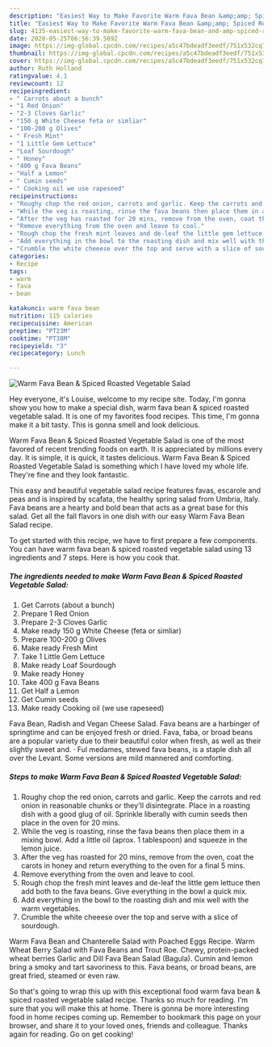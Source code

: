 ```yaml
---
description: "Easiest Way to Make Favorite Warm Fava Bean &amp;amp; Spiced Roasted Vegetable Salad"
title: "Easiest Way to Make Favorite Warm Fava Bean &amp;amp; Spiced Roasted Vegetable Salad"
slug: 4135-easiest-way-to-make-favorite-warm-fava-bean-and-amp-spiced-roasted-vegetable-salad
date: 2020-05-25T06:56:39.589Z
image: https://img-global.cpcdn.com/recipes/a5c47bdeadf3eedf/751x532cq70/warm-fava-bean-spiced-roasted-vegetable-salad-recipe-main-photo.jpg
thumbnail: https://img-global.cpcdn.com/recipes/a5c47bdeadf3eedf/751x532cq70/warm-fava-bean-spiced-roasted-vegetable-salad-recipe-main-photo.jpg
cover: https://img-global.cpcdn.com/recipes/a5c47bdeadf3eedf/751x532cq70/warm-fava-bean-spiced-roasted-vegetable-salad-recipe-main-photo.jpg
author: Ruth Holland
ratingvalue: 4.1
reviewcount: 12
recipeingredient:
- " Carrots about a bunch"
- "1 Red Onion"
- "2-3 Cloves Garlic"
- "150 g White Cheese feta or simliar"
- "100-200 g Olives"
- " Fresh Mint"
- "1 Little Gem Lettuce"
- "Loaf Sourdough"
- " Honey"
- "400 g Fava Beans"
- "Half a Lemon"
- " Cumin seeds"
- " Cooking oil we use rapeseed"
recipeinstructions:
- "Roughy chop the red onion, carrots and garlic. Keep the carrots and red onion in reasonable chunks or they&#39;ll disintegrate. Place in a roasting dish with a good glug of oil. Sprinkle liberally with cumin seeds then place in the oven for 20 mins."
- "While the veg is roasting, rinse the fava beans then place them in a mixing bowl. Add a little oil (aprox. 1 tablespoon) and squeeze in the lemon juice."
- "After the veg has roasted for 20 mins, remove from the oven, coat the carots in honey and return everything to the oven for a final 5 mins."
- "Remove everything from the oven and leave to cool."
- "Rough chop the fresh mint leaves and de-leaf the little gem lettuce then add both to the fava beans. Give everything in the bowl a quick mix."
- "Add everything in the bowl to the roasting dish and mix well with the warm vegetables."
- "Crumble the white cheeese over the top and serve with a slice of sourdough."
categories:
- Recipe
tags:
- warm
- fava
- bean

katakunci: warm fava bean 
nutrition: 115 calories
recipecuisine: American
preptime: "PT23M"
cooktime: "PT38M"
recipeyield: "3"
recipecategory: Lunch

---
```



![Warm Fava Bean &amp; Spiced Roasted Vegetable Salad](https://img-global.cpcdn.com/recipes/a5c47bdeadf3eedf/751x532cq70/warm-fava-bean-spiced-roasted-vegetable-salad-recipe-main-photo.jpg)

Hey everyone, it's Louise, welcome to my recipe site. Today, I'm gonna show you how to make a special dish, warm fava bean &amp; spiced roasted vegetable salad. It is one of my favorites food recipes. This time, I'm gonna make it a bit tasty. This is gonna smell and look delicious.

Warm Fava Bean &amp; Spiced Roasted Vegetable Salad is one of the most favored of recent trending foods on earth. It is appreciated by millions every day. It is simple, it is quick, it tastes delicious. Warm Fava Bean &amp; Spiced Roasted Vegetable Salad is something which I have loved my whole life. They're fine and they look fantastic.

This easy and beautiful vegetable salad recipe features favas, escarole and peas and is inspired by scafata, the healthy spring salad from Umbria, Italy. Fava beans are a hearty and bold bean that acts as a great base for this salad. Get all the fall flavors in one dish with our easy Warm Fava Bean Salad recipe.


To get started with this recipe, we have to first prepare a few components. You can have warm fava bean &amp; spiced roasted vegetable salad using 13 ingredients and 7 steps. Here is how you cook that.

<!--inarticleads1-->

##### The ingredients needed to make Warm Fava Bean &amp; Spiced Roasted Vegetable Salad:

1. Get  Carrots (about a bunch)
1. Prepare 1 Red Onion
1. Prepare 2-3 Cloves Garlic
1. Make ready 150 g White Cheese (feta or simliar)
1. Prepare 100-200 g Olives
1. Make ready  Fresh Mint
1. Take 1 Little Gem Lettuce
1. Make ready Loaf Sourdough
1. Make ready  Honey
1. Take 400 g Fava Beans
1. Get Half a Lemon
1. Get  Cumin seeds
1. Make ready  Cooking oil (we use rapeseed)


Fava Bean, Radish and Vegan Cheese Salad. Fava beans are a harbinger of springtime and can be enjoyed fresh or dried. Fava, faba, or broad beans are a popular variety due to their beautiful color when fresh, as well as their slightly sweet and. · Ful medames, stewed fava beans, is a staple dish all over the Levant. Some versions are mild mannered and comforting. 

<!--inarticleads2-->

##### Steps to make Warm Fava Bean &amp; Spiced Roasted Vegetable Salad:

1. Roughy chop the red onion, carrots and garlic. Keep the carrots and red onion in reasonable chunks or they&#39;ll disintegrate. Place in a roasting dish with a good glug of oil. Sprinkle liberally with cumin seeds then place in the oven for 20 mins.
1. While the veg is roasting, rinse the fava beans then place them in a mixing bowl. Add a little oil (aprox. 1 tablespoon) and squeeze in the lemon juice.
1. After the veg has roasted for 20 mins, remove from the oven, coat the carots in honey and return everything to the oven for a final 5 mins.
1. Remove everything from the oven and leave to cool.
1. Rough chop the fresh mint leaves and de-leaf the little gem lettuce then add both to the fava beans. Give everything in the bowl a quick mix.
1. Add everything in the bowl to the roasting dish and mix well with the warm vegetables.
1. Crumble the white cheeese over the top and serve with a slice of sourdough.


Warm Fava Bean and Chanterelle Salad with Poached Eggs Recipe. Warm Wheat Berry Salad with Fava Beans and Trout Roe. Chewy, protein-packed wheat berries Garlic and Dill Fava Bean Salad (Bagula). Cumin and lemon bring a smoky and tart savoriness to this. Fava beans, or broad beans, are great fried, steamed or even raw. 

So that's going to wrap this up with this exceptional food warm fava bean &amp; spiced roasted vegetable salad recipe. Thanks so much for reading. I'm sure that you will make this at home. There is gonna be more interesting food in home recipes coming up. Remember to bookmark this page on your browser, and share it to your loved ones, friends and colleague. Thanks again for reading. Go on get cooking!
